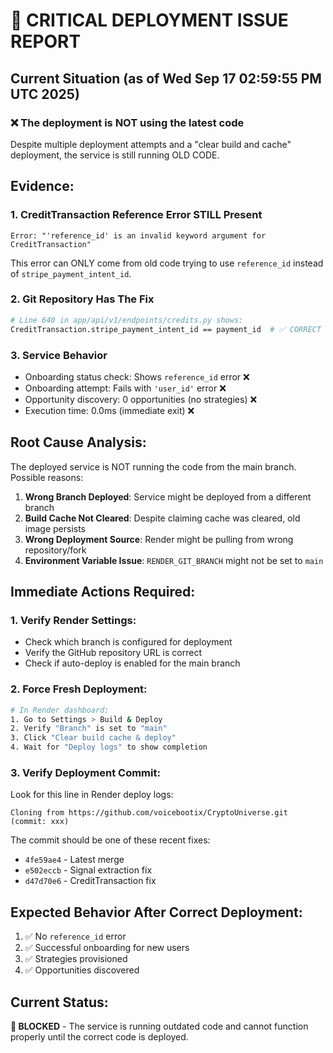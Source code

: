 # 🚨 CRITICAL DEPLOYMENT ISSUE REPORT

## Current Situation (as of Wed Sep 17 02:59:55 PM UTC 2025)

### ❌ The deployment is NOT using the latest code

Despite multiple deployment attempts and a "clear build and cache" deployment, the service is still running OLD CODE.

## Evidence:

### 1. **CreditTransaction Reference Error STILL Present**
```
Error: "'reference_id' is an invalid keyword argument for CreditTransaction"
```
This error can ONLY come from old code trying to use `reference_id` instead of `stripe_payment_intent_id`.

### 2. **Git Repository Has The Fix**
```bash
# Line 640 in app/api/v1/endpoints/credits.py shows:
CreditTransaction.stripe_payment_intent_id == payment_id  # ✅ CORRECT
```

### 3. **Service Behavior**
- Onboarding status check: Shows `reference_id` error ❌
- Onboarding attempt: Fails with `'user_id'` error ❌
- Opportunity discovery: 0 opportunities (no strategies) ❌
- Execution time: 0.0ms (immediate exit) ❌

## Root Cause Analysis:

The deployed service is NOT running the code from the main branch. Possible reasons:

1. **Wrong Branch Deployed**: Service might be deployed from a different branch
2. **Build Cache Not Cleared**: Despite claiming cache was cleared, old image persists
3. **Wrong Deployment Source**: Render might be pulling from wrong repository/fork
4. **Environment Variable Issue**: `RENDER_GIT_BRANCH` might not be set to `main`

## Immediate Actions Required:

### 1. Verify Render Settings:
- Check which branch is configured for deployment
- Verify the GitHub repository URL is correct
- Check if auto-deploy is enabled for the main branch

### 2. Force Fresh Deployment:
```bash
# In Render dashboard:
1. Go to Settings > Build & Deploy
2. Verify "Branch" is set to "main"
3. Click "Clear build cache & deploy"
4. Wait for "Deploy logs" to show completion
```

### 3. Verify Deployment Commit:
Look for this line in Render deploy logs:
```
Cloning from https://github.com/voicebootix/CryptoUniverse.git (commit: xxx)
```
The commit should be one of these recent fixes:
- `4fe59ae4` - Latest merge
- `e502eccb` - Signal extraction fix
- `d47d70e6` - CreditTransaction fix

## Expected Behavior After Correct Deployment:

1. ✅ No `reference_id` error
2. ✅ Successful onboarding for new users
3. ✅ Strategies provisioned
4. ✅ Opportunities discovered

## Current Status: 
**🔴 BLOCKED** - The service is running outdated code and cannot function properly until the correct code is deployed.
